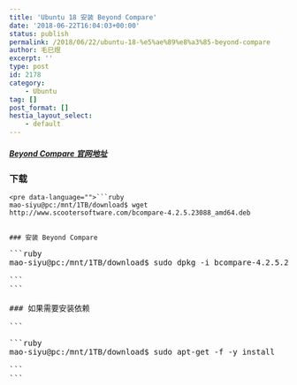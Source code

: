 ```yaml
---
title: 'Ubuntu 18 安装 Beyond Compare'
date: '2018-06-22T16:04:03+00:00'
status: publish
permalink: /2018/06/22/ubuntu-18-%e5%ae%89%e8%a3%85-beyond-compare
author: 毛巳煜
excerpt: ''
type: post
id: 2178
category:
    - Ubuntu
tag: []
post_format: []
hestia_layout_select:
    - default
---
```

##### [Beyond Compare 官网地址](http://www.scootersoftware.com/download.php "官网地址")

### 下载

```
<pre data-language="">```ruby
mao-siyu@pc:/mnt/1TB/download$ wget http://www.scootersoftware.com/bcompare-4.2.5.23088_amd64.deb

```
```

### 安装 Beyond Compare

```
<pre data-language="">```ruby
mao-siyu@pc:/mnt/1TB/download$ sudo dpkg -i bcompare-4.2.5.23088_amd64.deb

```
```

### 如果需要安装依赖

```
<pre data-language="">```ruby
mao-siyu@pc:/mnt/1TB/download$ sudo apt-get -f -y install

```
```